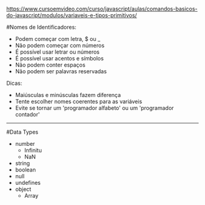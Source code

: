 https://www.cursoemvideo.com/curso/javascript/aulas/comandos-basicos-do-javascript/modulos/variaveis-e-tipos-primitivos/

#Nomes de Identificadores:
* Podem começar com letra, $ ou _
* Não podem começar com números
* É possível usar letrar ou números
* É possível usar acentos e símbolos
* Não podem conter espaços
* Não podem ser palavras reservadas

Dicas:
* Maiúsculas e minúsculas fazem diferença
* Tente escolher nomes coerentes para as variáveis
* Evite se tornar um 'programador alfabeto' ou um 'programador contador'

---

#Data Types
* number
    * Infinitu
    * NaN
* string
* boolean
* null
* undefines
* object
    * Array